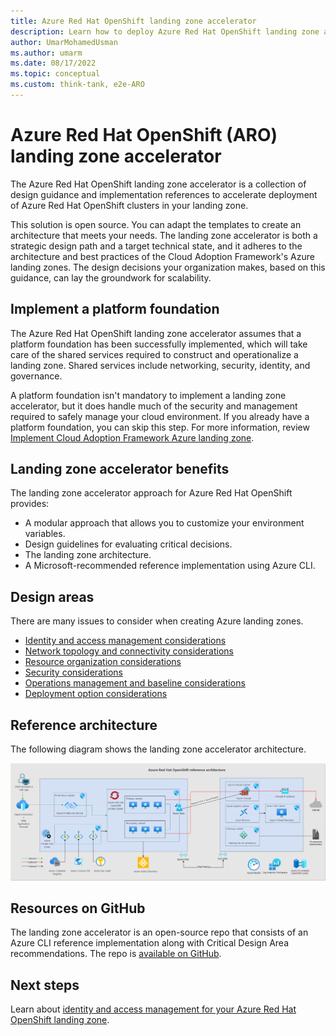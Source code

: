 ```yaml
---
title: Azure Red Hat OpenShift landing zone accelerator
description: Learn how to deploy Azure Red Hat OpenShift landing zone accelerator.
author: UmarMohamedUsman
ms.author: umarm
ms.date: 08/17/2022
ms.topic: conceptual
ms.custom: think-tank, e2e-ARO
---
```


# Azure Red Hat OpenShift (ARO) landing zone accelerator

The Azure Red Hat OpenShift landing zone accelerator is a collection of design guidance and implementation references to accelerate deployment of Azure Red Hat OpenShift clusters in your landing zone.

This solution is open source. You can adapt the templates to create an architecture that meets your needs. The landing zone accelerator is both a strategic design path and a target technical state, and it adheres to the architecture and best practices of the Cloud Adoption Framework's Azure landing zones. The design decisions your organization makes, based on this guidance, can lay the groundwork for scalability.

## Implement a platform foundation

The Azure Red Hat OpenShift landing zone accelerator assumes that a platform foundation has been successfully implemented, which will take care of the shared services required to construct and operationalize a landing zone. Shared services include networking, security, identity, and governance.

A platform foundation isn't mandatory to implement a landing zone accelerator, but it does handle much of the security and management required to safely manage your cloud environment. If you already have a platform foundation, you can skip this step. For more information, review [Implement Cloud Adoption Framework Azure landing zone](../../../ready/landing-zone/index.md).

## Landing zone accelerator benefits

The landing zone accelerator approach for Azure Red Hat OpenShift provides:

- A modular approach that allows you to customize your environment variables.
- Design guidelines for evaluating critical decisions.
- The landing zone architecture.
- A Microsoft-recommended reference implementation using Azure CLI.

## Design areas

There are many issues to consider when creating Azure landing zones.

- [Identity and access management considerations](./identity-access-management.md)
- [Network topology and connectivity considerations](./network-topology-connectivity.md)
- [Resource organization considerations](./resource-organization.md)
- [Security considerations](./security.md)
- [Operations management and baseline considerations](./operations.md)
- [Deployment option considerations](./platform-automation-devops.md)

## Reference architecture

The following diagram shows the landing zone accelerator architecture.

[![Diagram showing the landing zone accelerator architecture.](./media/landing-zone-architecture.png)](./media/landing-zone-architecture.png)

## Resources on GitHub

The landing zone accelerator is an open-source repo that consists of an Azure CLI reference implementation along with Critical Design Area recommendations. The repo is [available on GitHub](https://github.com/Azure/ARO-Landing-Zone-Accelerator).

## Next steps

Learn about [identity and access management for your Azure Red Hat OpenShift landing zone](./identity-access-management.md).